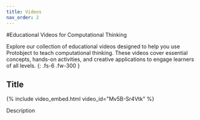 ```yaml
---
title: Videos
nav_order: 2
---
```



#Educational Videos for Computational Thinking  

Explore our collection of educational videos designed to help you use Protobject to teach computational thinking. These videos cover essential concepts, hands-on activities, and creative applications to engage learners of all levels.
{: .fs-6 .fw-300 }

## Title
{% include video_embed.html video_id="Mv5B-Sr4Vtk" %}

Description

